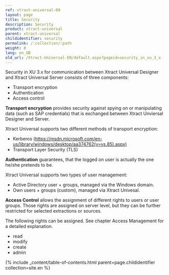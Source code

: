 ```yaml
---
ref: xtract-universal-09
layout: page
title: Security 
description: Security
product: xtract-universal
parent: xtract-universal
childidentifier: security
permalink: /:collection/:path
weight: 8
lang: en_GB
old_url: /Xtract-Universal-EN/default.aspx?pageid=security_in_xu_3_x
---
```


Security in XU 3.x for communication between Xtract Universal Designer and Xtract Universal Server consists of three components:
- Transport encryption
- Authentication
- Access control

**Transport encryption** provides security against spying on or manipulating data (such as SAP credentials) that is exchanged between Xtract Unviersal Designer and Server.

Xtract Universal supports two different methods of transport encryption:
-	Kerberos (https://msdn.microsoft.com/en-us/library/windows/desktop/aa374762(v=vs.85).aspx)
-	Transport Layer Security (TLS)

**Authentication** guarantees, that the logged on user is actually the one he/she pretends to be. 

Xtract Universal supports two types of user management:
-	Active Directory user + groups, managed via the Windows domain.
- Own users + groups (custom), managed via Xtract Univesal.

**Access Control** allows the assignment of different rights to users or user groups. Those rights are assigned on server level, but they can be further restricted for selected extractions or sources.

The following rights can be assigned. See chapter Access Management for a detailed explanation.
- read
- modify
- create
- admin

{% include _content/table-of-contents.html parent=page.childidentifier collection=site.en %}
<!--stackedit_data:
eyJoaXN0b3J5IjpbLTM4MTUxODk0XX0=
-->
